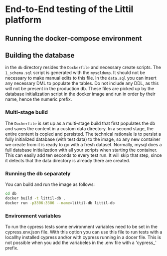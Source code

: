 # End-to-End testing of the Littil platform

## Running the docker-compose environment

## Building the database

in the `db` directory resides the `Dockerfile` and necessary create scripts. 
The `1_schema.sql` script is generated with the `mysqldump`. It should not be necessary to make manual edits to this file.
In the `data.sql` you can insert any necessary DML to populate the tables. Do not include any DDL, as this will not be present in the production db.
These files are picked up by the database initialization script in the docker image and run in order by their name, hence the numeric prefix.

### Multi-stage build
The `Dockerfile` is set up as a multi-stage build that first populates the db and saves the content in a custom data directory. In a second stage, the entire content is copied and persisted.
The technical rationale is to persist a fully initialized database (with test data) to the image, so any new container we create from it is ready to go with a fresh dataset.
Normally, mysql does a full database initialization with all your scripts when starting the container. This can easily add ten seconds to every test run.
It will skip that step, since it detects that the data directory is already there are created.

### Running the db separately
You can build and run the image as follows:

```bash
cd db
docker build -t littil-db . 
docker run -p3306:3306 --name=littil-db littil-db
```

### Environment variables
To run the cypress tests some environment variables need to be set in the cypress.env.json file. 
With this option you can use this file to run tests with a locallhy installed cypress and/or with cypress running in a docer file.
This is not possible when you add the variabeles in the .env file with a 'cypress_' prefix.
